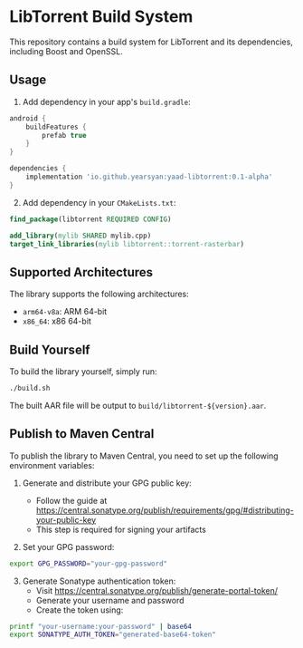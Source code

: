 # LibTorrent Build System

This repository contains a build system for LibTorrent and its dependencies, including Boost and OpenSSL.

## Usage

1. Add dependency in your app's `build.gradle`:
```gradle
android {
    buildFeatures {
        prefab true
    }
}

dependencies {
    implementation 'io.github.yearsyan:yaad-libtorrent:0.1-alpha'
}
```

2. Add dependency in your `CMakeLists.txt`:
```cmake
find_package(libtorrent REQUIRED CONFIG)

add_library(mylib SHARED mylib.cpp)
target_link_libraries(mylib libtorrent::torrent-rasterbar)
```

## Supported Architectures

The library supports the following architectures:
- `arm64-v8a`: ARM 64-bit
- `x86_64`: x86 64-bit

## Build Yourself

To build the library yourself, simply run:

```bash
./build.sh
```

The built AAR file will be output to `build/libtorrent-${version}.aar`.

## Publish to Maven Central

To publish the library to Maven Central, you need to set up the following environment variables:

1. Generate and distribute your GPG public key:
   - Follow the guide at https://central.sonatype.org/publish/requirements/gpg/#distributing-your-public-key
   - This step is required for signing your artifacts

2. Set your GPG password:
```bash
export GPG_PASSWORD="your-gpg-password"
```

3. Generate Sonatype authentication token:
   - Visit https://central.sonatype.org/publish/generate-portal-token/
   - Generate your username and password
   - Create the token using:
```bash
printf "your-username:your-password" | base64
export SONATYPE_AUTH_TOKEN="generated-base64-token"
```

